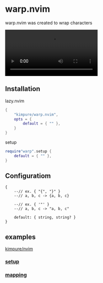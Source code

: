 # warp.nvim
warp.nvim was created to wrap characters

![](./assets/preview.mp4)

## Installation
lazy.nvim
```lua
{
    "kimpure/warp.nvim",
    opts = {
        default = { "" },
    }
}
```

setup
```lua
require"warp".setup {
    default = { "" },
}
```

## Configuratiom
```luau
{
    --// ex. { "{", "}" }
    --// a, b, c -> {a, b, c}
    
    --// ex. { '"' }
    --// a, b, c -> "a, b, c"

    default: { string, string? }
}
```

## examples
[kimpure/nvim](https://github.com/kimpure/nvim)
### [setup](https://github.com/kimpure/nvim/blob/main/lua/plugins/nvim-warp.lua)
### [mapping](https://github.com/kimpure/nvim/blob/main/lua/config/keymaps/plugins/nvim-warp.lua)

